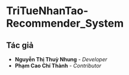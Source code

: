 # TriTueNhanTao-Recommender_System
## Tác giả
- **Nguyễn Thị Thuỳ Nhung** - *Developer*
- **Phạm Cao Chí Thành** - *Contributor* 
